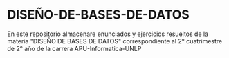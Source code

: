 # DISEÑO-DE-BASES-DE-DATOS
En este repositorio almacenare enunciados y ejercicios resueltos de la materia "DISEÑO DE BASES DE DATOS" correspondiente al 2° cuatrimestre de 2° año de la carrera APU-Informatica-UNLP
